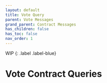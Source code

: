 ```yaml
---
layout: default
title: Vote Query
parent: Vote Messages
grand_parent: Contract Messages
has_children: false
has_toc: false
nav_order: 1
---
```


WIP
{: .label .label-blue}

# Vote Contract Queries